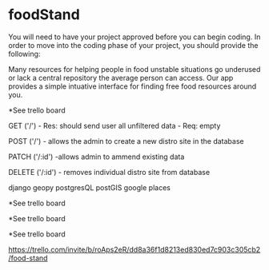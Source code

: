 # foodStand
You will need to have your project approved before you can begin coding. In order to move into the coding phase of your project, you should provide the following:

<!-- problem statement:
a concise description of an issue to be addressed or a condition to be improved upon.
who? what? where? why? when?
Think a short paragraph no more than 3 sentences. -->
Many resources for helping people in food unstable situations go underused or lack a central repository the average person can access. Our app provides a simple intuative interface for finding free food resources around you.

<!-- ERD -->
*See trello board

<!-- server route plan -->
GET
    ('/')
         - Res: should send user all unfiltered data
         - Req: empty

POST
    ('/')
         - allows the admin to create a new distro site in the database

PATCH
    ('/:id')
         -allows admin to ammend existing data

DELETE
    ('/:id')
          - removes individual distro site from database

<!-- list of technologies you plan to use, including APIs -->
django
geopy
postgresQL
postGIS
google places

<!-- detailed wireframes for each page of your application -->
*See trello board

<!-- color palette -->
*See trello board

<!-- user-centered stories that identify MVP and Stretch stories -->
*See trello board

<!-- link to your planning tool (such as Pivotal Tracker, Trello, or Waffle) -->
https://trello.com/invite/b/roAps2eR/dd8a36f1d8213ed830ed7c903c305cb2/food-stand